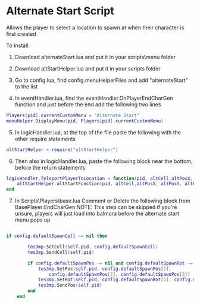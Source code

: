 # Alternate Start Script
Allows the player to select a location to spawn at when their character is first created

To Install:

1. Download alternateStart.lua and put it in your scripts\menu folder

2. Download altStartHelper.lua and put it in your scripts folder

3. Go to config.lua, find config.menuHelperFiles and add "alternateStart" to the list

4. In eventHandler.lua, find the eventHandler.OnPlayerEndCharGen function and just before the end add the following two lines
```lua
Players[pid].currentCustomMenu = "Alternate Start"
menuHelper.DisplayMenu(pid, Players[pid].currentCustomMenu)
```

5. In logicHandler.lua, at the top of the file paste the following with the other require statements
```lua
altStartHelper = require("altStartHelper")
```

6. Then also in logicHandler.lua, paste the following block near the bottom, before the return statements
```lua
logicHandler.TeleportPlayerToLocation = function(pid, altCell,altPosX, altPosY, altPosZ,altRotX, altRotY)
	altStartHelper.altStartFunction(pid, altCell,altPosX, altPosY, altPosZ,altRotX, altRotY)
end
```

7. In Scripts\Players\base.lua Comment or Delete the following block from BasePlayer:EndCharGen
NOTE: This step can be skipped if you're unsure, players will just load into balmora before the alternate start menu pops up

```lua

if config.defaultSpawnCell ~= nil then

        tes3mp.SetCell(self.pid, config.defaultSpawnCell)
        tes3mp.SendCell(self.pid)

        if config.defaultSpawnPos ~= nil and config.defaultSpawnRot ~= nil then
            tes3mp.SetPos(self.pid, config.defaultSpawnPos[1],
                config.defaultSpawnPos[2], config.defaultSpawnPos[3])
            tes3mp.SetRot(self.pid, config.defaultSpawnRot[1], config.defaultSpawnRot[2])
            tes3mp.SendPos(self.pid)
        end
    end
```
